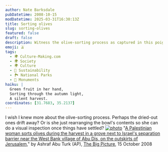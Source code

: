 ```yaml
---
author: Nate Barksdale
pubDatetime: 2008-10-15
modDatetime: 2025-03-31T16:30:13Z
title: Sorting olives
slug: sorting-olives
featured: false
draft: false
description: Witness the olive-sorting process as captured in this poignant image of a Palestinian woman during the harvest.
emoji: 🫒
tags:
  - 🌍 Culture-Making.com
  - 🌍 Society
  - 🌍 Culture
  - 🌱 Sustainability
  - 🏞️ National Parks
  - 🕌 Monuments
haiku: |
  Green fruit in her hand,  
  Sorting through the autumn light,  
  A silent harvest.
coordinates: [31.7683, 35.2137]
---
```


I wish I knew more about the olive-sorting process. Perhaps the dried-out ones drift away? Or is she just rearranging the bowl's contents so she can do a visual inspection once things have settled?
[![photo](http://culture-making.com/media/aut15_16651199.jpg)](http://www.boston.com/bigpicture/2008/10/days_of_autumn.html)
"[A Palestinian woman sorts olives during the harvest in a grove next to Israel's separation barrier near the West Bank village of Abu Dis, on the outskirts of Jerusalem](http://web.archive.org/web/20160310072137/http://www.boston.com/bigpicture/2008/10/days_of_autumn.html)," by Ashraf Abu Turk (AP), [The Big Picture](http://web.archive.org/web/20160310072137/http://www.boston.com/bigpicture/2008/10/days_of_autumn.html), 15 October 2008
